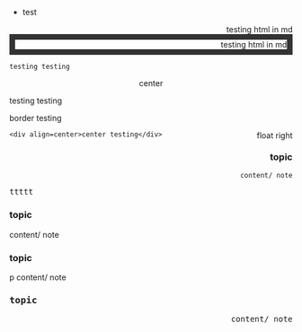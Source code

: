* test

<div style="font: green; border: 10px" color="red" border="10" align=right>testing html in md</div>

<div style="font: green; border: 10px solid #333;" color="red" border="10" align=right>testing html in md</div>

    testing testing

<div align=center border=1>center</div>

testing testing

<div class="border">
    border testing
</div>

<p style="float:right">float right</p>

    <div align=center>center testing</div>

<div align=right>
<h3>topic</h3>
    
    content/ note

</div>

<kbd>ttttt</kbd>

<div float=right>
<h3>topic</h3>
content/ note
</div>

<p float=right>
<h3>topic</h3>
p content/ note
</p>


<div align=right>
<kbd align=left>
<h3>topic</h3>
content/ note
</kbd>
</div>
